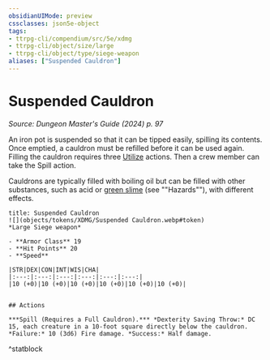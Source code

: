 ```yaml
---
obsidianUIMode: preview
cssclasses: json5e-object
tags:
- ttrpg-cli/compendium/src/5e/xdmg
- ttrpg-cli/object/size/large
- ttrpg-cli/object/type/siege-weapon
aliases: ["Suspended Cauldron"]
---
```

# Suspended Cauldron
*Source: Dungeon Master's Guide (2024) p. 97*  

An iron pot is suspended so that it can be tipped easily, spilling its contents. Once emptied, a cauldron must be refilled before it can be used again. Filling the cauldron requires three [Utilize](actions.md#Utilize) actions. Then a crew member can take the Spill action.

Cauldrons are typically filled with boiling oil but can be filled with other substances, such as acid or [green slime](green-slime-xdmg.md) (see ""Hazards""), with different effects.

```ad-statblock
title: Suspended Cauldron
![](objects/tokens/XDMG/Suspended Cauldron.webp#token)
*Large Siege weapon*

- **Armor Class** 19
- **Hit Points** 20
- **Speed** 

|STR|DEX|CON|INT|WIS|CHA|
|:---:|:---:|:---:|:---:|:---:|:---:|
|10 (+0)|10 (+0)|10 (+0)|10 (+0)|10 (+0)|10 (+0)|


## Actions

***Spill (Requires a Full Cauldron).*** *Dexterity Saving Throw:* DC 15, each creature in a 10-foot square directly below the cauldron. *Failure:* 10 (3d6) Fire damage. *Success:* Half damage.
```
^statblock